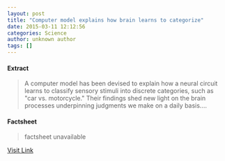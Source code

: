 ```yaml
---
layout: post
title: "Computer model explains how brain learns to categorize"
date: 2015-03-11 12:12:56
categories: Science
author: unknown author
tags: []
---
```



#### Extract
>A computer model has been devised to explain how a neural circuit learns to classify sensory stimuli into discrete categories, such as "car vs. motorcycle." Their findings shed new light on the brain processes underpinning judgments we make on a daily basis....

#### Factsheet
>factsheet unavailable

[Visit Link](http://feeds.sciencedaily.com/~r/sciencedaily/~3/LvTcGflHh_c/150311081256.htm)


